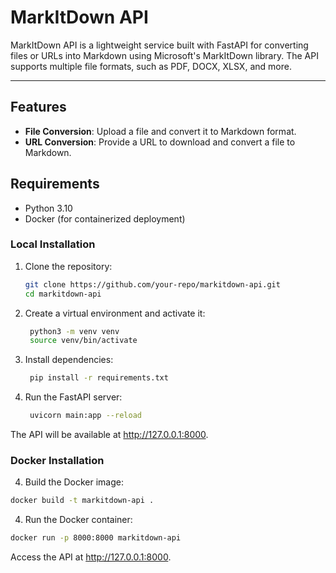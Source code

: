 # MarkItDown API

MarkItDown API is a lightweight service built with FastAPI for converting files or URLs into Markdown using Microsoft's MarkItDown library. The API supports multiple file formats, such as PDF, DOCX, XLSX, and more.

---

## Features

- **File Conversion**: Upload a file and convert it to Markdown format.
- **URL Conversion**: Provide a URL to download and convert a file to Markdown.

## Requirements

- Python 3.10
- Docker (for containerized deployment)



### Local Installation

1. Clone the repository:
   ```bash
   git clone https://github.com/your-repo/markitdown-api.git
   cd markitdown-api
   ```
2. Create a virtual environment and activate it:
   ```bash
    python3 -m venv venv
    source venv/bin/activate
   ```
3. Install dependencies:
   ```bash
    pip install -r requirements.txt
   ```
4. Run the FastAPI server:
   ```bash
    uvicorn main:app --reload
   ```
The API will be available at http://127.0.0.1:8000.

### Docker Installation

4. Build the Docker image:
```bash
docker build -t markitdown-api .
```
4. Run the Docker container:
```bash
docker run -p 8000:8000 markitdown-api
```
Access the API at http://127.0.0.1:8000.

